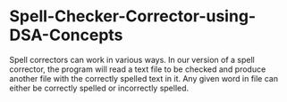 # Spell-Checker-Corrector-using-DSA-Concepts
Spell correctors can work in various ways. In our version of a spell corrector, the program will read a text file to be checked and produce another file with the correctly spelled text in it. Any given word in file can either be correctly spelled or incorrectly spelled.
